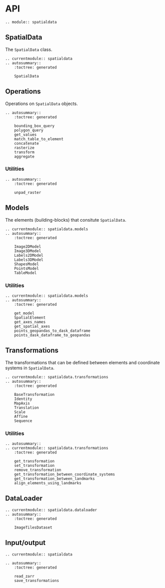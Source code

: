 # API

```{eval-rst}
.. module:: spatialdata
```

## SpatialData

The `SpatialData` class.

```{eval-rst}
.. currentmodule:: spatialdata
.. autosummary::
    :toctree: generated

    SpatialData
```

## Operations

Operations on `SpatialData` objects.

```{eval-rst}
.. autosummary::
    :toctree: generated

    bounding_box_query
    polygon_query
    get_values
    match_table_to_element
    concatenate
    rasterize
    transform
    aggregate
```

### Utilities

```{eval-rst}
.. autosummary::
    :toctree: generated

    unpad_raster
```

## Models

The elements (building-blocks) that consitute `SpatialData`.

```{eval-rst}
.. currentmodule:: spatialdata.models
.. autosummary::
    :toctree: generated

    Image2DModel
    Image3DModel
    Labels2DModel
    Labels3DModel
    ShapesModel
    PointsModel
    TableModel
```

### Utilities

```{eval-rst}
.. currentmodule:: spatialdata.models
.. autosummary::
    :toctree: generated

    get_model
    SpatialElement
    get_axes_names
    get_spatial_axes
    points_geopandas_to_dask_dataframe
    points_dask_dataframe_to_geopandas
```

## Transformations

The transformations that can be defined between elements and coordinate systems in `SpatialData`.

```{eval-rst}
.. currentmodule:: spatialdata.transformations
.. autosummary::
    :toctree: generated

    BaseTransformation
    Identity
    MapAxis
    Translation
    Scale
    Affine
    Sequence
```

### Utilities

```{eval-rst}
.. autosummary::
.. currentmodule:: spatialdata.transformations
    :toctree: generated

    get_transformation
    set_transformation
    remove_transformation
    get_transformation_between_coordinate_systems
    get_transformation_between_landmarks
    align_elements_using_landmarks
```

## DataLoader

```{eval-rst}
.. currentmodule:: spatialdata.dataloader
.. autosummary::
    :toctree: generated

    ImageTilesDataset
```

## Input/output

```{eval-rst}
.. currentmodule:: spatialdata

.. autosummary::
    :toctree: generated

    read_zarr
    save_transformations
```
